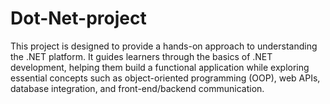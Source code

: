# Dot-Net-project
This project is designed to provide a hands-on approach to understanding the .NET platform. It guides learners through the basics of .NET development, helping them build a functional application while exploring essential concepts such as object-oriented programming (OOP), web APIs, database integration, and front-end/backend communication.
